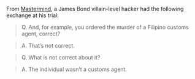 From [Mastermind](https://mastermind.atavist.com/he-always-had-a-dark-side), a James Bond villain-level hacker had the following exchange at his trial:

> Q. And, for example, you ordered the murder of a Filipino customs agent, correct?

> A. That’s not correct.

> Q. What is not correct about it?

> A. The individual wasn’t a customs agent.

